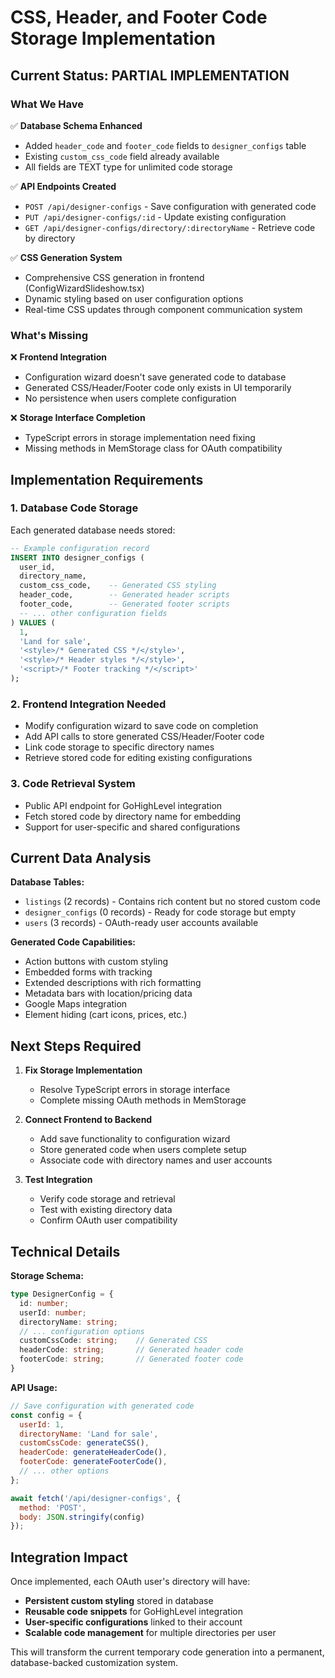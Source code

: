 # CSS, Header, and Footer Code Storage Implementation

## Current Status: PARTIAL IMPLEMENTATION

### What We Have
✅ **Database Schema Enhanced**
- Added `header_code` and `footer_code` fields to `designer_configs` table
- Existing `custom_css_code` field already available
- All fields are TEXT type for unlimited code storage

✅ **API Endpoints Created**
- `POST /api/designer-configs` - Save configuration with generated code
- `PUT /api/designer-configs/:id` - Update existing configuration
- `GET /api/designer-configs/directory/:directoryName` - Retrieve code by directory

✅ **CSS Generation System**
- Comprehensive CSS generation in frontend (ConfigWizardSlideshow.tsx)
- Dynamic styling based on user configuration options
- Real-time CSS updates through component communication system

### What's Missing
❌ **Frontend Integration**
- Configuration wizard doesn't save generated code to database
- Generated CSS/Header/Footer code only exists in UI temporarily
- No persistence when users complete configuration

❌ **Storage Interface Completion**
- TypeScript errors in storage implementation need fixing
- Missing methods in MemStorage class for OAuth compatibility

## Implementation Requirements

### 1. Database Code Storage
Each generated database needs stored:
```sql
-- Example configuration record
INSERT INTO designer_configs (
  user_id,
  directory_name,
  custom_css_code,    -- Generated CSS styling
  header_code,        -- Generated header scripts  
  footer_code,        -- Generated footer scripts
  -- ... other configuration fields
) VALUES (
  1,
  'Land for sale',
  '<style>/* Generated CSS */</style>',
  '<style>/* Header styles */</style>',
  '<script>/* Footer tracking */</script>'
);
```

### 2. Frontend Integration Needed
- Modify configuration wizard to save code on completion
- Add API calls to store generated CSS/Header/Footer code
- Link code storage to specific directory names
- Retrieve stored code for editing existing configurations

### 3. Code Retrieval System
- Public API endpoint for GoHighLevel integration
- Fetch stored code by directory name for embedding
- Support for user-specific and shared configurations

## Current Data Analysis

**Database Tables:**
- `listings` (2 records) - Contains rich content but no stored custom code
- `designer_configs` (0 records) - Ready for code storage but empty
- `users` (3 records) - OAuth-ready user accounts available

**Generated Code Capabilities:**
- Action buttons with custom styling
- Embedded forms with tracking
- Extended descriptions with rich formatting
- Metadata bars with location/pricing data
- Google Maps integration
- Element hiding (cart icons, prices, etc.)

## Next Steps Required

1. **Fix Storage Implementation**
   - Resolve TypeScript errors in storage interface
   - Complete missing OAuth methods in MemStorage

2. **Connect Frontend to Backend**
   - Add save functionality to configuration wizard
   - Store generated code when users complete setup
   - Associate code with directory names and user accounts

3. **Test Integration**
   - Verify code storage and retrieval
   - Test with existing directory data
   - Confirm OAuth user compatibility

## Technical Details

**Storage Schema:**
```typescript
type DesignerConfig = {
  id: number;
  userId: number;
  directoryName: string;
  // ... configuration options
  customCssCode: string;    // Generated CSS
  headerCode: string;       // Generated header code
  footerCode: string;       // Generated footer code
}
```

**API Usage:**
```javascript
// Save configuration with generated code
const config = {
  userId: 1,
  directoryName: 'Land for sale',
  customCssCode: generateCSS(),
  headerCode: generateHeaderCode(),
  footerCode: generateFooterCode(),
  // ... other options
};

await fetch('/api/designer-configs', {
  method: 'POST',
  body: JSON.stringify(config)
});
```

## Integration Impact

Once implemented, each OAuth user's directory will have:
- **Persistent custom styling** stored in database
- **Reusable code snippets** for GoHighLevel integration  
- **User-specific configurations** linked to their account
- **Scalable code management** for multiple directories per user

This will transform the current temporary code generation into a permanent, database-backed customization system.